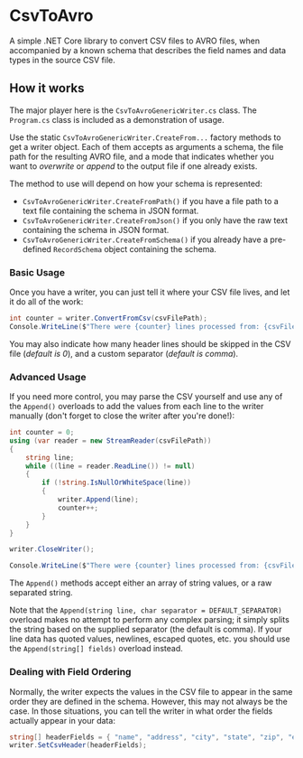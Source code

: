 # CsvToAvro

A simple .NET Core library to convert CSV files to AVRO files, when accompanied by a known schema that describes the field names and data types in the source CSV file.

## How it works

The major player here is the `CsvToAvroGenericWriter.cs` class. The `Program.cs` class is included as a demonstration of usage.

Use the static `CsvToAvroGenericWriter.CreateFrom...` factory methods to get a writer object. Each of them accepts as arguments a schema, the file path for the resulting AVRO file, and a mode that indicates whether you want to *overwrite* or *append* to the output file if one already exists.

The method to use will depend on how your schema is represented:

- `CsvToAvroGenericWriter.CreateFromPath()` if you have a file path to a text file containing the schema in JSON format.
- `CsvToAvroGenericWriter.CreateFromJson()` if you only have the raw text containing the schema in JSON format.
- `CsvToAvroGenericWriter.CreateFromSchema()` if you already have a pre-defined `RecordSchema` object containing the schema.

### Basic Usage

Once you have a writer, you can just tell it where your CSV file lives, and let it do all of the work:

```C#
int counter = writer.ConvertFromCsv(csvFilePath);
Console.WriteLine($"There were {counter} lines processed from: {csvFilePath}");
```

You may also indicate how many header lines should be skipped in the CSV file (*default is 0*), and a custom separator (*default is comma*).

### Advanced Usage

If you need more control, you may parse the CSV yourself and use any of the `Append()` overloads to add the values from each line to the writer manually (don't forget to close the writer after you're done!):

```C#
int counter = 0;
using (var reader = new StreamReader(csvFilePath))
{
    string line;
    while ((line = reader.ReadLine()) != null)
    {
        if (!string.IsNullOrWhiteSpace(line))
        {
            writer.Append(line);
            counter++;
        }
    }
}

writer.CloseWriter();

Console.WriteLine($"There were {counter} lines processed from: {csvFilePath}");
```
The `Append()` methods accept either an array of string values, or a raw separated string. 

Note that the `Append(string line, char separator = DEFAULT_SEPARATOR)` overload makes no attempt to perform any complex parsing; it simply splits the string based on the supplied separator (the default is comma). If your line data has quoted values, newlines, escaped quotes, etc. you should use the `Append(string[] fields)` overload instead.

### Dealing with Field Ordering

Normally, the writer expects the values in the CSV file to appear in the same order they are defined in the schema. However, this may not always be the case. In those situations, you can tell the writer in what order the fields actually appear in your data:

```C#
string[] headerFields = { "name", "address", "city", "state", "zip", "email" };
writer.SetCsvHeader(headerFields);
``` 